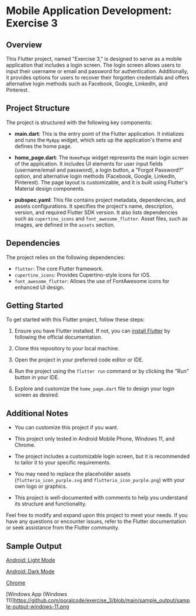 # Mobile Application Development: Exercise 3

## Overview

This Flutter project, named "Exercise 3," is designed to serve as a mobile application that includes a login screen. The login screen allows users to input their username or email and password for authentication. Additionally, it provides options for users to recover their forgotten credentials and offers alternative login methods such as Facebook, Google, LinkedIn, and Pinterest.

## Project Structure

The project is structured with the following key components:

- **main.dart**: This is the entry point of the Flutter application. It initializes and runs the `MyApp` widget, which sets up the application's theme and defines the home page.

- **home_page.dart**: The `HomePage` widget represents the main login screen of the application. It includes UI elements for user input fields (username/email and password), a login button, a "Forgot Password?" option, and alternative login methods (Facebook, Google, LinkedIn, Pinterest). The page layout is customizable, and it is built using Flutter's Material design components.

- **pubspec.yaml**: This file contains project metadata, dependencies, and assets configurations. It specifies the project's name, description, version, and required Flutter SDK version. It also lists dependencies such as `cupertino_icons` and `font_awesome_flutter`. Asset files, such as images, are defined in the `assets` section.

## Dependencies

The project relies on the following dependencies:

- `flutter`: The core Flutter framework.
- `cupertino_icons`: Provides Cupertino-style icons for iOS.
- `font_awesome_flutter`: Allows the use of FontAwesome icons for enhanced UI design.

## Getting Started

To get started with this Flutter project, follow these steps:

1. Ensure you have Flutter installed. If not, you can [install Flutter](https://flutter.dev/docs/get-started/install) by following the official documentation.

2. Clone this repository to your local machine.

3. Open the project in your preferred code editor or IDE.

4. Run the project using the `flutter run` command or by clicking the "Run" button in your IDE.

5. Explore and customize the `home_page.dart` file to design your login screen as desired.

## Additional Notes

- You can customize this project if you want.

- This project only tested in Android Mobile Phone, Windows 11, and Chrome.

- The project includes a customizable login screen, but it is recommended to tailor it to your specific requirements.

- You may need to replace the placeholder assets (`flutterio_icon_purple.svg` and `flutterio_icon_purple.png`) with your own logo or graphics.

- This project is well-documented with comments to help you understand its structure and functionality.

Feel free to modify and expand upon this project to meet your needs. If you have any questions or encounter issues, refer to the Flutter documentation or seek assistance from the Flutter community.

## Sample Output

[Android: Light Mode](https://raw.githubusercontent.com/poralcode/exercise_3/main/sample_output/sample-output-android-light-mode.jpg)

[Android: Dark Mode](https://github.com/poralcode/exercise_3/blob/main/sample_output/sample-output-android-dark-mode.jpg)

[Chrome](https://github.com/poralcode/exercise_3/blob/main/sample_output/sample-output-chrome.png)

[Windows App (Windows 11)]https://github.com/poralcode/exercise_3/blob/main/sample_output/sample-output-windows-11.png
